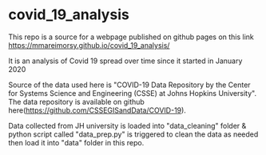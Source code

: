# covid_19_analysis

This repo is a source for a webpage published on github pages on this link https://mmareimorsy.github.io/covid_19_analysis/ 

It is an analysis of Covid 19 spread over time since it started in January 2020

Source of the data used here is "COVID-19 Data Repository by the Center for Systems Science and Engineering (CSSE) at Johns Hopkins University". The data repository is available on github here(https://github.com/CSSEGISandData/COVID-19).

Data collected from JH university is loaded into "data_cleaning" folder & python script called "data_prep.py" is triggered to clean the data as needed then load it into "data" folder in this repo.
